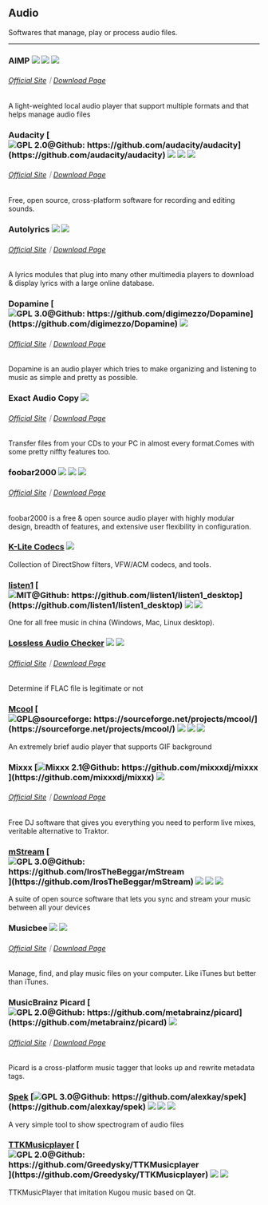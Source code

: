 ## Audio

Softwares that manage, play or process audio files.

---

### AIMP ![](../assets/earth-globe.png) ![](../assets/usb.png) ![](../assets/multi_platform.png)

###### [Official Site](https://www.aimp.ru/index.php)｜[Download Page](https://www.aimp.ru/index.php?do=download)

A light-weighted local audio player that support multiple formats and that helps manage audio files

### Audacity [![](../assets/open-source-icon.png "GPL 2.0@Github: https://github.com/audacity/audacity")](https://github.com/audacity/audacity) ![](../assets/earth-globe.png) ![](../assets/usb.png) ![](../assets/multi_platform.png)

###### [Official Site](http://www.audacityteam.org/)｜[Download Page](http://www.audacityteam.org/download/windows/)

Free, open source, cross-platform software for recording and editing sounds.

### Autolyrics ![](../assets/china.png) ![](../assets/united-states.png)

###### [Official Site](http://www.autolyric.com/)｜[Download Page](http://www.autolyric.com/en/download.html)

A lyrics modules that plug into many other multimedia players to download & display lyrics with a large online database.

### Dopamine [![](../assets/open-source-icon.png "GPL 3.0@Github: https://github.com/digimezzo/Dopamine")](https://github.com/digimezzo/Dopamine) ![](../assets/earth-globe.png)

###### [Official Site](http://www.digimezzo.com/software/dopamine/)｜[Download Page](http://www.digimezzo.com/content/software/dopamine/)

Dopamine is an audio player which tries to make organizing and listening to music as simple and pretty as possible.

### Exact Audio Copy ![](../assets/earth-globe.png)

###### [Official Site](http://exactaudiocopy.de/)｜[Download Page](http://www.exactaudiocopy.de/en/index.php/resources/download/)

Transfer files from your CDs to your PC in almost every format.Comes with some pretty niffty features too.

### foobar2000 ![](../assets/united-states.png) ![](../assets/usb.png) ![](../assets/multi_platform.png)

###### [Official Site](http://www.foobar2000.org/)｜[Download Page](http://www.foobar2000.org/download)

foobar2000 is a free & open source audio player with highly modular design, breadth of features, and extensive user flexibility in configuration.

### [K-Lite Codecs](http://www.codecguide.com/download_kl.htm) ![](../assets/united-states.png)

Collection of DirectShow filters, VFW/ACM codecs, and tools.

### [listen1](https://listen1.github.io/listen1) [![](../assets/open-source-icon.png "MIT@Github: https://github.com/listen1/listen1_desktop")](https://github.com/listen1/listen1_desktop) ![](../assets/china.png) ![](../assets/united-states.png)

One for all free music in china \(Windows, Mac, Linux desktop\).

### [Lossless Audio Checker](http://losslessaudiochecker.com/) ![](../assets/usb.png) ![](../assets/multi_platform.png) [](../assets/united-states.png)

###### [Official Site](http://losslessaudiochecker.com/)｜[Download Page](http://losslessaudiochecker.com/#downloads)

Determine if FLAC file is legitimate or not

### [Mcool](http://mcool.appinn.me/) [![](../assets/open-source-icon.png "GPL@sourceforge: https://sourceforge.net/projects/mcool/")](https://sourceforge.net/projects/mcool/) ![](../assets/china.png) ![](../assets/usb.png) ![](../assets/multi_platform.png)

An extremely brief audio player that supports GIF background

### Mixxx [![](../assets/open-source-icon.png "Mixxx 2.1@Github: https://github.com/mixxxdj/mixxx")](https://github.com/mixxxdj/mixxx) ![](../assets/earth-globe.png)

###### [Official Site](https://mixxx.org/)｜[Download Page](http://mixxx.org/download/)

Free DJ software that gives you everything you need to perform live mixes, veritable alternative to Traktor.

### [mStream](http://mstream.io/) [![](../assets/open-source-icon.png "GPL 3.0@Github:  https://github.com/IrosTheBeggar/mStream")](https://github.com/IrosTheBeggar/mStream) ![](../assets/earth-globe.png) ![](../assets/usb.png) ![](../assets/multi_platform.png)

A suite of open source software that lets you sync and stream your music between all your devices

### Musicbee ![](../assets/earth-globe.png) ![](../assets/usb.png)

###### [Official Site](http://getmusicbee.com/)｜[Download Page](http://getmusicbee.com/downloads/)

Manage, find, and play music files on your computer. Like iTunes but better than iTunes.

### MusicBrainz Picard [![](../assets/open-source-icon.png "GPL 2.0@Github: https://github.com/metabrainz/picard")](https://github.com/metabrainz/picard) ![](../assets/earth-globe.png)

###### [Official Site](https://picard.musicbrainz.org/)｜[Download Page](https://picard.musicbrainz.org/downloads/)

Picard is a cross-platform music tagger that looks up and rewrite metadata tags.

### [Spek](http://spek.cc/) [![](../assets/open-source-icon.png "GPL 3.0@Github: https://github.com/alexkay/spek")](https://github.com/alexkay/spek) ![](../assets/earth-globe.png) ![](../assets/usb.png) ![](../assets/multi_platform.png)

A very simple tool to show spectrogram of audio files

### [TTKMusicplayer](https://github.com/Greedysky/TTKMusicplayer) [![](../assets/open-source-icon.png "GPL 2.0@Github: https://github.com/Greedysky/TTKMusicplayer")](https://github.com/Greedysky/TTKMusicplayer) ![](../assets/china.png) ![](../assets/united-states.png)

TTKMusicPlayer that imitation Kugou music based on Qt.

